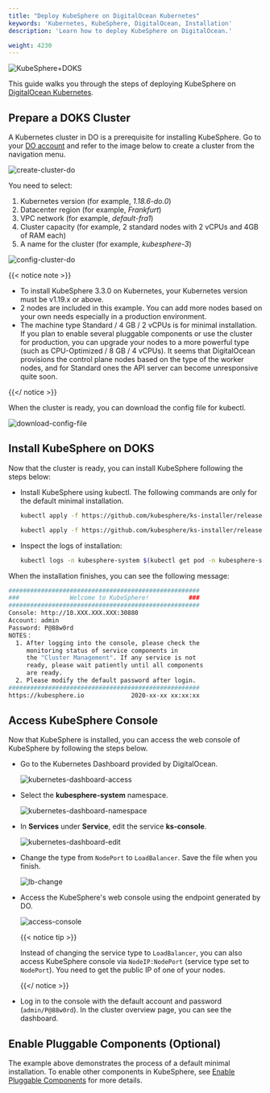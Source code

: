 ```yaml
---
title: "Deploy KubeSphere on DigitalOcean Kubernetes"
keywords: 'Kubernetes, KubeSphere, DigitalOcean, Installation'
description: 'Learn how to deploy KubeSphere on DigitalOcean.'

weight: 4230
---
```


![KubeSphere+DOKS](/images/docs/do/KubeSphere-DOKS.png)

This guide walks you through the steps of deploying KubeSphere on [DigitalOcean Kubernetes](https://www.digitalocean.com/products/kubernetes/).

## Prepare a DOKS Cluster

A Kubernetes cluster in DO is a prerequisite for installing KubeSphere. Go to your [DO account](https://cloud.digitalocean.com/) and refer to the image below to create a cluster from the navigation menu.

![create-cluster-do](/images/docs/do/create-cluster-do.png)

You need to select:

1. Kubernetes version (for example, *1.18.6-do.0*)
2. Datacenter region (for example, *Frankfurt*)
3. VPC network (for example, *default-fra1*)
4. Cluster capacity (for example, 2 standard nodes with 2 vCPUs and 4GB of RAM each)
5. A name for the cluster (for example, *kubesphere-3*)

![config-cluster-do](/images/docs/do/config-cluster-do.png)

{{< notice note >}}

- To install KubeSphere 3.3.0 on Kubernetes, your Kubernetes version must be v1.19.x or above.
- 2 nodes are included in this example. You can add more nodes based on your own needs especially in a production environment.
- The machine type Standard / 4 GB / 2 vCPUs is for minimal installation. If you plan to enable several pluggable components or use the cluster for production, you can upgrade your nodes to a more powerful type (such as CPU-Optimized / 8 GB / 4 vCPUs). It seems that DigitalOcean provisions the control plane nodes based on the type of the worker nodes, and for Standard ones the API server can become unresponsive quite soon.

{{</ notice >}}

When the cluster is ready, you can download the config file for kubectl.

![download-config-file](/images/docs/do/download-config-file.png)

## Install KubeSphere on DOKS

Now that the cluster is ready, you can install KubeSphere following the steps below:

- Install KubeSphere using kubectl. The following commands are only for the default minimal installation.

  ```bash
  kubectl apply -f https://github.com/kubesphere/ks-installer/releases/download/v3.3.0/kubesphere-installer.yaml
  
  kubectl apply -f https://github.com/kubesphere/ks-installer/releases/download/v3.3.0/cluster-configuration.yaml
  ```

- Inspect the logs of installation:

  ```bash
  kubectl logs -n kubesphere-system $(kubectl get pod -n kubesphere-system -l app=ks-installer -o jsonpath='{.items[0].metadata.name}') -f
  ```

When the installation finishes, you can see the following message:

```bash
#####################################################
###              Welcome to KubeSphere!           ###
#####################################################
Console: http://10.XXX.XXX.XXX:30880
Account: admin
Password: P@88w0rd
NOTES：
  1. After logging into the console, please check the
     monitoring status of service components in
     the "Cluster Management". If any service is not
     ready, please wait patiently until all components
     are ready.
  2. Please modify the default password after login.
#####################################################
https://kubesphere.io             2020-xx-xx xx:xx:xx
```

## Access KubeSphere Console

Now that KubeSphere is installed, you can access the web console of KubeSphere by following the steps below.

- Go to the Kubernetes Dashboard provided by DigitalOcean.

  ![kubernetes-dashboard-access](/images/docs/do/kubernetes-dashboard-access.png)

- Select the **kubesphere-system** namespace.

  ![kubernetes-dashboard-namespace](/images/docs/do/kubernetes-dashboard-namespace.png)

- In **Services** under **Service**, edit the service **ks-console**.

  ![kubernetes-dashboard-edit](/images/docs/do/kubernetes-dashboard-edit.png)

- Change the type from `NodePort` to `LoadBalancer`. Save the file when you finish.

  ![lb-change](/images/docs/do/lb-change.png)

- Access the KubeSphere's web console using the endpoint generated by DO.

  ![access-console](/images/docs/do/access-console.png)

  {{< notice tip >}}

  Instead of changing the service type to `LoadBalancer`, you can also access KubeSphere console via `NodeIP:NodePort` (service type set to `NodePort`). You need to get the public IP of one of your nodes.

  {{</ notice >}}

- Log in to the console with the default account and password (`admin/P@88w0rd`). In the cluster overview page, you can see the dashboard.

## Enable Pluggable Components (Optional)

The example above demonstrates the process of a default minimal installation. To enable other components in KubeSphere, see [Enable Pluggable Components](../../../pluggable-components/) for more details.
